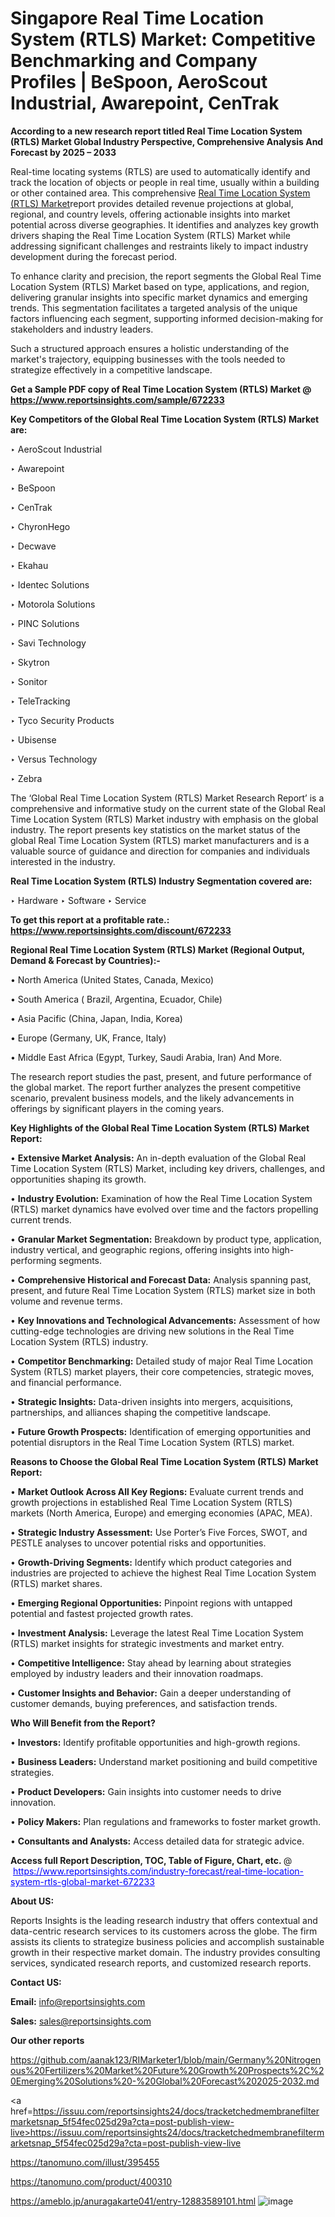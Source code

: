 # Singapore Real Time Location System (RTLS) Market: Competitive Benchmarking and Company Profiles | BeSpoon, AeroScout Industrial, Awarepoint, CenTrak

<strong>According to a new research report titled Real Time Location System (RTLS) Market Global Industry Perspective, Comprehensive Analysis And Forecast by 2025 – 2033</strong>

Real-time locating systems (RTLS) are used to automatically identify and track the location of objects or people in real time, usually within a building or other contained area. This comprehensive <a href=https://www.reportsinsights.com/sample/672233>Real Time Location System (RTLS) Market</a>report provides detailed revenue projections at global, regional, and country levels, offering actionable insights into market potential across diverse geographies. It identifies and analyzes key growth drivers shaping the Real Time Location System (RTLS) Market while addressing significant challenges and restraints likely to impact industry development during the forecast period.

To enhance clarity and precision, the report segments the Global Real Time Location System (RTLS) Market based on type, applications, and region, delivering granular insights into specific market dynamics and emerging trends. This segmentation facilitates a targeted analysis of the unique factors influencing each segment, supporting informed decision-making for stakeholders and industry leaders.

Such a structured approach ensures a holistic understanding of the market's trajectory, equipping businesses with the tools needed to strategize effectively in a competitive landscape.

<strong>Get a Sample PDF copy of Real Time Location System (RTLS) Market </strong><strong>@<a href=https://www.reportsinsights.com/sample/672233 style=color:#0000ff;> https://www.reportsinsights.com/sample/672233</a></strong></font>

<strong>Key Competitors of the Global Real Time Location System (RTLS) Market are:</strong>

‣ AeroScout Industrial

‣ Awarepoint

‣ BeSpoon

‣ CenTrak

‣ ChyronHego

‣ Decwave

‣ Ekahau

‣ Identec Solutions

‣ Motorola Solutions

‣ PINC Solutions

‣ Savi Technology

‣ Skytron

‣ Sonitor

‣ TeleTracking

‣ Tyco Security Products

‣ Ubisense

‣ Versus Technology

‣ Zebra

The ‘Global Real Time Location System (RTLS) Market Research Report’ is a comprehensive and informative study on the current state of the Global Real Time Location System (RTLS) Market industry with emphasis on the global industry. The report presents key statistics on the market status of the global Real Time Location System (RTLS) market manufacturers and is a valuable source of guidance and direction for companies and individuals interested in the industry.

<strong>Real Time Location System (RTLS) Industry Segmentation covered are:</strong>

‣ Hardware
‣ Software
‣ Service

<strong>To get this report at a profitable rate.: <a href=https://www.reportsinsights.com/discount/672233 style=color:#0000ff;>https://www.reportsinsights.com/discount/672233</a></strong></font>

<strong>Regional Real Time Location System (RTLS) Market (Regional Output, Demand &amp; Forecast by Countries):-</strong>

• North America (United States, Canada, Mexico)

• South America ( Brazil, Argentina, Ecuador, Chile)

• Asia Pacific (China, Japan, India, Korea)

• Europe (Germany, UK, France, Italy)

• Middle East Africa (Egypt, Turkey, Saudi Arabia, Iran) And More.

The research report studies the past, present, and future performance of the global market. The report further analyzes the present competitive scenario, prevalent business models, and the likely advancements in offerings by significant players in the coming years.

<strong>Key Highlights of the Global Real Time Location System (RTLS) Market Report:</strong>

• <strong>Extensive Market Analysis:</strong> An in-depth evaluation of the Global Real Time Location System (RTLS) Market, including key drivers, challenges, and opportunities shaping its growth.

• <strong>Industry Evolution:</strong> Examination of how the Real Time Location System (RTLS) market dynamics have evolved over time and the factors propelling current trends.

• <strong>Granular Market Segmentation:</strong> Breakdown by product type, application, industry vertical, and geographic regions, offering insights into high-performing segments.

• <strong>Comprehensive Historical and Forecast Data:</strong> Analysis spanning past, present, and future Real Time Location System (RTLS) market size in both volume and revenue terms.

• <strong>Key Innovations and Technological Advancements:</strong> Assessment of how cutting-edge technologies are driving new solutions in the Real Time Location System (RTLS) industry.

• <strong>Competitor Benchmarking:</strong> Detailed study of major Real Time Location System (RTLS) market players, their core competencies, strategic moves, and financial performance.

• <strong>Strategic Insights:</strong> Data-driven insights into mergers, acquisitions, partnerships, and alliances shaping the competitive landscape.

• <strong>Future Growth Prospects:</strong> Identification of emerging opportunities and potential disruptors in the Real Time Location System (RTLS) market.

<strong>Reasons to Choose the Global Real Time Location System (RTLS) Market Report:</strong>

• <strong>Market Outlook Across All Key Regions:</strong> Evaluate current trends and growth projections in established Real Time Location System (RTLS) markets (North America, Europe) and emerging economies (APAC, MEA).

• <strong>Strategic Industry Assessment:</strong> Use Porter’s Five Forces, SWOT, and PESTLE analyses to uncover potential risks and opportunities.

• <strong>Growth-Driving Segments:</strong> Identify which product categories and industries are projected to achieve the highest Real Time Location System (RTLS) market shares.

• <strong>Emerging Regional Opportunities:</strong> Pinpoint regions with untapped potential and fastest projected growth rates.

• <strong>Investment Analysis:</strong> Leverage the latest Real Time Location System (RTLS) market insights for strategic investments and market entry.

• <strong>Competitive Intelligence:</strong> Stay ahead by learning about strategies employed by industry leaders and their innovation roadmaps.

• <strong>Customer Insights and Behavior:</strong> Gain a deeper understanding of customer demands, buying preferences, and satisfaction trends.

<strong>Who Will Benefit from the Report?</strong>

• <strong>Investors:</strong> Identify profitable opportunities and high-growth regions.

• <strong>Business Leaders:</strong> Understand market positioning and build competitive strategies.

• <strong>Product Developers:</strong> Gain insights into customer needs to drive innovation.

• <strong>Policy Makers:</strong> Plan regulations and frameworks to foster market growth.

• <strong>Consultants and Analysts:</strong> Access detailed data for strategic advice.
</ul>
<strong>Access full Report Description, TOC, Table of Figure, Chart, etc. </strong>@  <a href=https://www.reportsinsights.com/industry-forecast/real-time-location-system-rtls-global-market-672233 style=color:#0000ff;>https://www.reportsinsights.com/industry-forecast/real-time-location-system-rtls-global-market-672233</a></font>

<strong><strong>About US</strong>:</strong>

Reports Insights is the leading research industry that offers contextual and data-centric research services to its customers across the globe. The firm assists its clients to strategize business policies and accomplish sustainable growth in their respective market domain. The industry provides consulting services, syndicated research reports, and customized research reports.

<strong>Contact US:</strong>

<p class=""""><b>Email:</b> <a href=mailto:info@reportsinsights.com>info@reportsinsights.com</a></p>
<p class=""""><b>Sales:</b> <a href=mailto:sales@reportsinsights.com>sales@reportsinsights.com</a></p>

<strong>Our other reports</strong>

<a href=https://github.com/aanak123/RIMarketer1/blob/main/Germany%20Nitrogenous%20Fertilizers%20Market%20Future%20Growth%20Prospects%2C%20Emerging%20Solutions%20-%20Global%20Forecast%202025-2032.md>https://github.com/aanak123/RIMarketer1/blob/main/Germany%20Nitrogenous%20Fertilizers%20Market%20Future%20Growth%20Prospects%2C%20Emerging%20Solutions%20-%20Global%20Forecast%202025-2032.md</a>

<a href=https://issuu.com/reportsinsights24/docs/tracketchedmembranefiltermarketsnap_5f54fec025d29a?cta=post-publish-view-live>https://issuu.com/reportsinsights24/docs/tracketchedmembranefiltermarketsnap_5f54fec025d29a?cta=post-publish-view-live</a>

<a href=https://tanomuno.com/illust/395455>https://tanomuno.com/illust/395455</a>

<a href=https://tanomuno.com/product/400310>https://tanomuno.com/product/400310</a>

<a href=https://ameblo.jp/anuragakarte041/entry-12883589101.html>https://ameblo.jp/anuragakarte041/entry-12883589101.html</a>
![image](https://github.com/user-attachments/assets/5534f2e6-657b-446a-8d54-fa0c920875c0)
